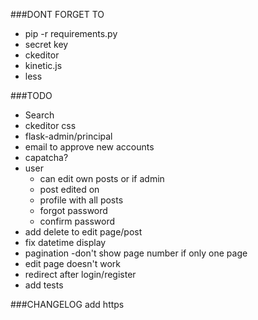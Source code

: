 ###DONT FORGET TO
- pip -r requirements.py
- secret key
- ckeditor
- kinetic.js
- less

###TODO
- Search
- ckeditor css
- flask-admin/principal
- email to approve new accounts
- capatcha?
- user
    - can edit own posts or if admin
    - post edited on 
    - profile with all posts
    - forgot password
    - confirm password
- add delete to edit page/post
- fix datetime display
- pagination
    -don't show page number if only one page
- edit page doesn't work
- redirect after login/register
- add tests

###CHANGELOG
add https
